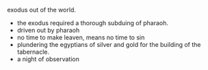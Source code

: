 exodus out of the world.
- the exodus required a thorough subduing of pharaoh.
- driven out by pharaoh
- no time to make leaven, means no time to sin
- plundering the egyptians of silver and gold for the building of the tabernacle.
- a night of observation
